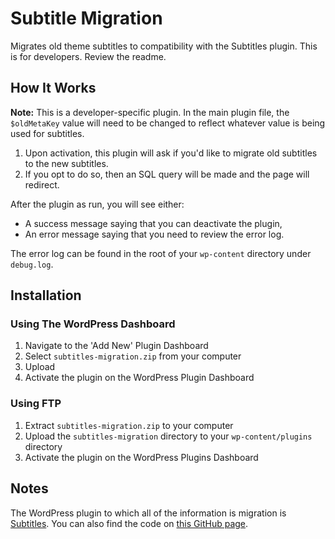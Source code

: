 # Subtitle Migration

Migrates old theme subtitles to compatibility with the Subtitles plugin. This is for developers. Review the readme.

## How It Works

**Note:** This is a developer-specific plugin. In the main plugin file, the `$oldMetaKey` value will need to be changed to reflect whatever value is being used for subtitles.

1. Upon activation, this plugin will ask if you'd like to migrate old subtitles to the new subtitles.
2. If you opt to do so, then an SQL query will be made and the page will redirect.

After the plugin as run, you will see either:

* A success message saying that you can deactivate the plugin,
* An error message saying that you need to review the error log.

The error log can be found in the root of your `wp-content` directory under `debug.log`.

## Installation

### Using The WordPress Dashboard

1. Navigate to the 'Add New' Plugin Dashboard
2. Select `subtitles-migration.zip` from your computer
3. Upload
4. Activate the plugin on the WordPress Plugin Dashboard

### Using FTP

1. Extract `subtitles-migration.zip` to your computer
2. Upload the `subtitles-migration` directory to your `wp-content/plugins` directory
3. Activate the plugin on the WordPress Plugins Dashboard

## Notes

The WordPress plugin to which all of the information is migration is [Subtitles](https://wordpress.org/plugins/subtitles/). You can also find the code on [this GitHub page](https://github.com/wecobble/Subtitles).
